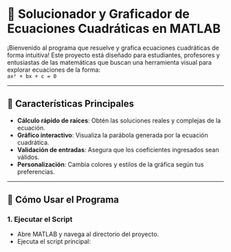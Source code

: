 # 🎯 Solucionador y Graficador de Ecuaciones Cuadráticas en MATLAB

¡Bienvenido al programa que resuelve y grafica ecuaciones cuadráticas de forma intuitiva! Este proyecto está diseñado para estudiantes, profesores y entusiastas de las matemáticas que buscan una herramienta visual para explorar ecuaciones de la forma:  
`ax² + bx + c = 0`

---

## 🌟 Características Principales
- **Cálculo rápido de raíces**: Obtén las soluciones reales y complejas de la ecuación.
- **Gráfico interactivo**: Visualiza la parábola generada por la ecuación cuadrática.
- **Validación de entradas**: Asegura que los coeficientes ingresados sean válidos.
- **Personalización**: Cambia colores y estilos de la gráfica según tus preferencias.

---

## 🚀 Cómo Usar el Programa

### 1. **Ejecutar el Script**
   - Abre MATLAB y navega al directorio del proyecto.
   - Ejecuta el script principal: